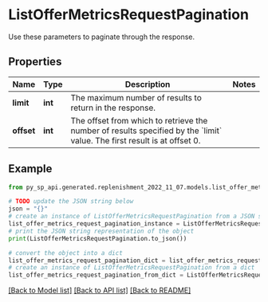 # ListOfferMetricsRequestPagination

Use these parameters to paginate through the response.

## Properties

Name | Type | Description | Notes
------------ | ------------- | ------------- | -------------
**limit** | **int** | The maximum number of results to return in the response. | 
**offset** | **int** | The offset from which to retrieve the number of results specified by the &#x60;limit&#x60; value. The first result is at offset 0. | 

## Example

```python
from py_sp_api.generated.replenishment_2022_11_07.models.list_offer_metrics_request_pagination import ListOfferMetricsRequestPagination

# TODO update the JSON string below
json = "{}"
# create an instance of ListOfferMetricsRequestPagination from a JSON string
list_offer_metrics_request_pagination_instance = ListOfferMetricsRequestPagination.from_json(json)
# print the JSON string representation of the object
print(ListOfferMetricsRequestPagination.to_json())

# convert the object into a dict
list_offer_metrics_request_pagination_dict = list_offer_metrics_request_pagination_instance.to_dict()
# create an instance of ListOfferMetricsRequestPagination from a dict
list_offer_metrics_request_pagination_from_dict = ListOfferMetricsRequestPagination.from_dict(list_offer_metrics_request_pagination_dict)
```
[[Back to Model list]](../README.md#documentation-for-models) [[Back to API list]](../README.md#documentation-for-api-endpoints) [[Back to README]](../README.md)


